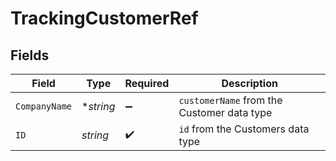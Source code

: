 # TrackingCustomerRef


## Fields

| Field                                      | Type                                       | Required                                   | Description                                |
| ------------------------------------------ | ------------------------------------------ | ------------------------------------------ | ------------------------------------------ |
| `CompanyName`                              | **string*                                  | :heavy_minus_sign:                         | `customerName` from the Customer data type |
| `ID`                                       | *string*                                   | :heavy_check_mark:                         | `id` from the Customers data type          |